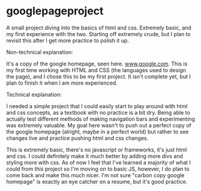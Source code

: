 # googlepageproject
A small project diving into the basics of html and css. Extremely basic, and my first experience with the two. 
Starting off extremely crude, but I plan to revisit this after I get more practice to polish it up.

Non-technical explanation:

It's a copy of the google homepage, seen here. www.google.com. This is my first time working with HTML and CSS (the languages used to design
the page), and I chose this to be my first project. It isn't complete yet, but I plan to finish it when I am more experienced.

Technical explanation:

I needed a simple project that I could easily start to play around with html and css concepts, as a textbook with no practice is a bit dry.
Being able to actually test different methods of making navigation bars and experimenting was extremely valuable. My goal here wasn't to
push out a perfect copy of the google homepage (alright, maybe in a perfect world) but rather to see changes live and practice pushing html
and css changes. 

This is extremely basic, there's no javascript or frameworks, it's just html and css. I could definitely make it much better by adding more
divs and styling more with css. As of now I feel that I've learned a majority of what I could from this project so I'm moving on to basic
JS, however, I do plan to come back and make this much nicer. I'm not sure "carbon copy google homepage" is exactly an eye catcher on a resume,
but it's good practice.

